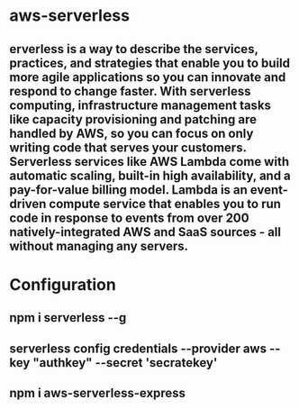 # aws-serverless
## erverless is a way to describe the services, practices, and strategies that enable you to build more agile applications so you can innovate and respond to change faster. With serverless computing, infrastructure management tasks like capacity provisioning and patching are handled by AWS, so you can focus on only writing code that serves your customers. Serverless services like AWS Lambda come with automatic scaling, built-in high availability, and a pay-for-value billing model. Lambda is an event-driven compute service that enables you to run code in response to events from over 200 natively-integrated AWS and SaaS sources - all without managing any servers. 

# Configuration
## npm i serverless --g
## serverless config credentials --provider aws --key "authkey" --secret 'secratekey'
## npm i aws-serverless-express
